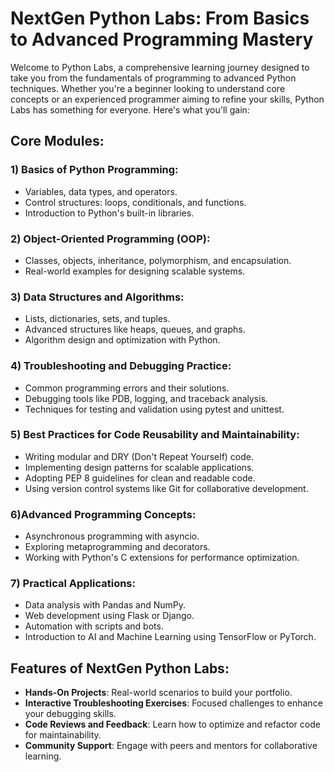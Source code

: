 # NextGen Python Labs: From Basics to Advanced Programming Mastery

Welcome to Python Labs, a comprehensive learning journey designed to take you from the fundamentals of programming to advanced Python techniques. Whether you're a beginner looking to understand core concepts or an experienced programmer aiming to refine your skills, Python Labs has something for everyone. Here's what you'll gain:

## Core Modules:

### 1) Basics of Python Programming:
- Variables, data types, and operators.
- Control structures: loops, conditionals, and functions.
- Introduction to Python's built-in libraries.

### 2)  Object-Oriented Programming (OOP):
- Classes, objects, inheritance, polymorphism, and encapsulation.
- Real-world examples for designing scalable systems.

### 3) Data Structures and Algorithms:
- Lists, dictionaries, sets, and tuples.
- Advanced structures like heaps, queues, and graphs.
- Algorithm design and optimization with Python.
  
### 4) Troubleshooting and Debugging Practice:
- Common programming errors and their solutions.
- Debugging tools like PDB, logging, and traceback analysis.
- Techniques for testing and validation using pytest and unittest.

### 5) Best Practices for Code Reusability and Maintainability:
- Writing modular and DRY (Don't Repeat Yourself) code.
- Implementing design patterns for scalable applications.
- Adopting PEP 8 guidelines for clean and readable code.
- Using version control systems like Git for collaborative development.

### 6)Advanced Programming Concepts:

- Asynchronous programming with asyncio.
- Exploring metaprogramming and decorators.
- Working with Python's C extensions for performance optimization.
 
### 7) Practical Applications:

- Data analysis with Pandas and NumPy.
- Web development using Flask or Django.
- Automation with scripts and bots.
- Introduction to AI and Machine Learning using TensorFlow or PyTorch.

## Features of NextGen Python Labs:
- **Hands-On Projects**: Real-world scenarios to build your portfolio.
- **Interactive Troubleshooting Exercises**: Focused challenges to enhance your debugging skills.
- **Code Reviews and Feedback**: Learn how to optimize and refactor code for maintainability.
- **Community Support**: Engage with peers and mentors for collaborative learning.
